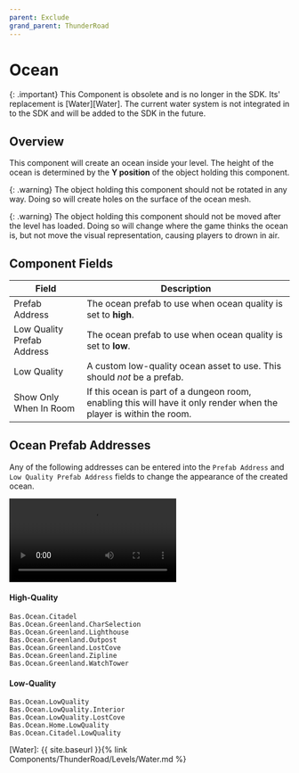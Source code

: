 ```yaml
---
parent: Exclude
grand_parent: ThunderRoad
---
```

# Ocean

{: .important}
This Component is obsolete and is no longer in the SDK. Its' replacement is [Water][Water]. The current water system is not integrated in to the SDK and will be added to the SDK in the future.

## Overview

This component will create an ocean inside your level. The height of the ocean is determined by the **Y position** of the object holding this component.

{: .warning}
The object holding this component should not be rotated in any way. Doing so will create holes on the surface of the ocean mesh.

{: .warning}
The object holding this component should not be moved after the level has loaded. Doing so will change where the game thinks the ocean is, but not move the visual representation, causing players to drown in air. 


## Component Fields

| Field                         | Description
| ---                           | ---
| Prefab Address                | The ocean prefab to use when ocean quality is set to **high**.
| Low Quality Prefab Address    | The ocean prefab to use when ocean quality is set to **low**.
| Low Quality                   | A custom low-quality ocean asset to use. This should *not* be a prefab.
| Show Only When In Room        | If this ocean is part of a dungeon room, enabling this will have it only render when the player is within the room.

## Ocean Prefab Addresses
Any of the following addresses can be entered into the `Prefab Address` and `Low Quality Prefab Address` fields to change the appearance of the created ocean. 

<video autoplay="autoplay" loop="loop">
  <source src="{{ site.baseurl }}/assets/components/Ocean/Ocean_Preview.mp4" type="video/mp4">
</video>

#### High-Quality
`Bas.Ocean.Citadel`  
`Bas.Ocean.Greenland.CharSelection`  
`Bas.Ocean.Greenland.Lighthouse`  
`Bas.Ocean.Greenland.Outpost`  
`Bas.Ocean.Greenland.LostCove`  
`Bas.Ocean.Greenland.Zipline`  
`Bas.Ocean.Greenland.WatchTower`  


#### Low-Quality
`Bas.Ocean.LowQuality`  
`Bas.Ocean.LowQuality.Interior`  
`Bas.Ocean.LowQuality.LostCove`  
`Bas.Ocean.Home.LowQuality`  
`Bas.Ocean.Citadel.LowQuality`  

[Water]: {{ site.baseurl }}{% link Components/ThunderRoad/Levels/Water.md %}